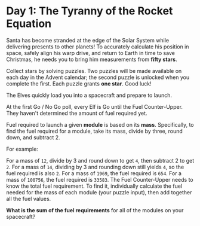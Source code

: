 Day 1: The Tyranny of the Rocket Equation
===

Santa has become stranded at the edge of the Solar System while delivering presents to other
planets! To accurately calculate his position in space, safely align his warp drive, and return to
Earth in time to save Christmas, he needs you to bring him measurements from **fifty stars**.

Collect stars by solving puzzles. Two puzzles will be made available on each day in the Advent
calendar; the second puzzle is unlocked when you complete the first. Each puzzle grants **one star**. Good luck!

The Elves quickly load you into a spacecraft and prepare to launch.

At the first Go / No Go poll, every Elf is Go until the Fuel Counter-Upper. They haven't determined the amount of fuel required yet.

Fuel required to launch a given **module** is based on its **mass**. Specifically, to find the fuel required for a module, take its mass, divide by three, round down, and subtract 2.

For example:

For a mass of `12`, divide by 3 and round down to get `4`, then subtract 2 to get `2`.
For a mass of `14`, dividing by 3 and rounding down still yields `4`, so the fuel required is also `2`.
For a mass of `1969`, the fuel required is `654`.
For a mass of `100756`, the fuel required is `33583`.
The Fuel Counter-Upper needs to know the total fuel requirement. To find it, individually calculate the fuel needed for the mass of each module (your puzzle input), then add together all the fuel values.

**What is the sum of the fuel requirements** for all of the modules on your spacecraft?
